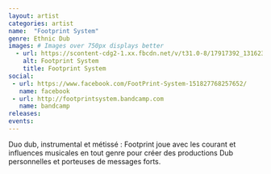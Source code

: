 ```yaml
---
layout: artist
categories: artist
name:  "Footprint System"
genre: Ethnic Dub
images: # Images over 750px displays better
  - url: https://scontent-cdg2-1.xx.fbcdn.net/v/t31.0-8/17917392_1316230275150723_3343530616247969628_o.jpg?oh=a9e9f5ec91cd3ad8af1d3bb5cd18f5a9&oe=5A2212E3
    alt: Footprint System
    title: Footprint System
social:
 - url: https://www.facebook.com/FootPrint-System-151827768257652/
   name: facebook
 - url: http://footprintsystem.bandcamp.com
   name: bandcamp
releases:
events:
---
```

Duo dub, instrumental et métissé : Footprint joue avec les courant et influences musicales en tout genre pour créer des productions Dub personnelles et porteuses de messages forts.
